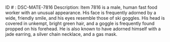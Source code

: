 ID # : DSC-MATE-7816
Description: Item 7816 is a male, human fast food worker with an unusual appearance. His face is frequently adorned by a wide, friendly smile, and his eyes resemble those of ski goggles. His head is covered in unkempt, bright green hair, and a goggle is frequently found propped on his forehead. He is also known to have adorned himself with a jade earring, a silver chain necklace, and a gas mask.